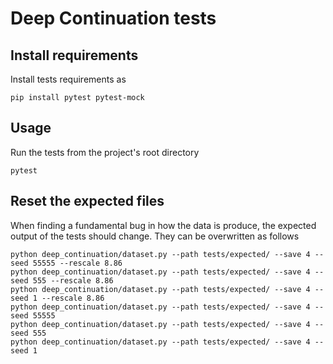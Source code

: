 # Deep Continuation tests

## Install requirements

Install tests requirements as

    pip install pytest pytest-mock

## Usage

Run the tests from the project's root directory

    pytest

## Reset the expected files

When finding a fundamental bug in how the data is produce, the expected output of the tests should change. They can be overwritten as follows

    python deep_continuation/dataset.py --path tests/expected/ --save 4 --seed 55555 --rescale 8.86
    python deep_continuation/dataset.py --path tests/expected/ --save 4 --seed 555 --rescale 8.86
    python deep_continuation/dataset.py --path tests/expected/ --save 4 --seed 1 --rescale 8.86
    python deep_continuation/dataset.py --path tests/expected/ --save 4 --seed 55555
    python deep_continuation/dataset.py --path tests/expected/ --save 4 --seed 555
    python deep_continuation/dataset.py --path tests/expected/ --save 4 --seed 1
